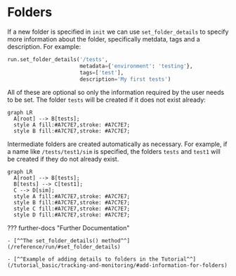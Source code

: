 # Folders

If a new folder is specified in `init` we can use `set_folder_details` to specify more information about the folder, specifically metdata, tags and a description. For
example:
```  py
run.set_folder_details('/tests',
                       metadata={'environment': 'testing'},
                       tags=['test'],
                       description='My first tests')
```
All of these are optional so only the information required by the user needs to be set. The folder `tests` will be created if it
does not exist already:
``` mermaid
graph LR
  A[root] --> B[tests];
  style A fill:#A7C7E7,stroke: #A7C7E7;
  style B fill:#A7C7E7,stroke: #A7C7E7;
```

Intermediate folders are created automatically as necessary.
For example, if a name like `/tests/test1/sim` is specified, the folders `tests` and `test1` will be created if they do not already exist.
``` mermaid
graph LR
  A[root] --> B[tests];
  B[tests] --> C[test1];
  C --> D[sim];
  style A fill:#A7C7E7,stroke: #A7C7E7;
  style B fill:#A7C7E7,stroke: #A7C7E7;
  style C fill:#A7C7E7,stroke: #A7C7E7;
  style D fill:#A7C7E7,stroke: #A7C7E7;
```
??? further-docs "Further Documentation"

    - [^^The set_folder_details() method^^](/reference/run/#set_folder_details)
    
    - [^^Example of adding details to folders in the Tutorial^^](/tutorial_basic/tracking-and-monitoring/#add-information-for-folders)